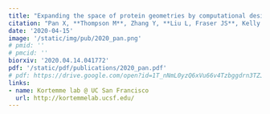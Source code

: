 ```yaml
---
title: "Expanding the space of protein geometries by computational design of ​de novo fold families. "
citation: "Pan X, **Thompson M**, Zhang Y, **Liu L, Fraser JS**, Kelly MJS, Kortemme T. *Submitted - Preprint on Biorxiv*. 2020."
date: '2020-04-15'
image: '/static/img/pub/2020_pan.png'
# pmid: ''
# pmcid: ''
biorxiv: '2020.04.14.041772'
pdf: '/static/pdf/publications/2020_pan.pdf'
# pdf: https://drive.google.com/open?id=1T_nNmL0yzQ6xVu66v4Tzbggdrn3TZJwu
links:
- name: Kortemme lab @ UC San Francisco
  url: http://kortemmelab.ucsf.edu/
---
```

